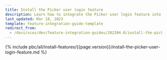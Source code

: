 ```yaml
---
title: Install the Picker user login feature
description: Learn how to integrate the Picker user login feature into your project
last_updated: Mar 10, 2023
template: feature-integration-guide-template
redirect_from:
  - /docs/scos/dev/feature-integration-guides/202304.0/install-the-picker-user-login-feature.html
---
```


{% include pbc/all/install-features/{{page.version}}/install-the-picker-user-login-feature.md %} <!-- To edit, see /_includes/pbc/all/install-features/202304.0/install-the-warehouse-picking-feature.md -->
